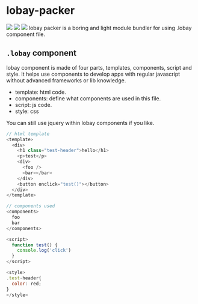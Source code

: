 # lobay-packer
![](https://img.shields.io/badge/language-javascript-red.svg)
![](https://img.shields.io/badge/license-MIT-000000.svg)
![](https://www.travis-ci.org/ObservedObserver/lobay-packer.svg?branch=master)
lobay packer is a boring and light module bundler for using .lobay component file.

## `.lobay` component
lobay component is made of four parts, templates, components, script and style. It helps use components to develop apps with regular javascript without advanced frameworks or lib knowledge.

+ template: html code.
+ components: define what components are used in this file.
+ script: js code.
+ style: css

You can still use jquery within lobay components if you like.

```js
// html template
<template>
  <div>
    <h1 class="test-header">hello</h1>
    <p>test</p>
    <div>
      <foo />
      <bar></bar>
    </div>
    <button onclick="test()"></button>
  </div>
</template>

// components used
<components>
  foo
  bar
</components>

<script>
  function test() {
    console.log('click')
  }
</script>

<style>
.test-header{
  color: red;
}
</style>
```